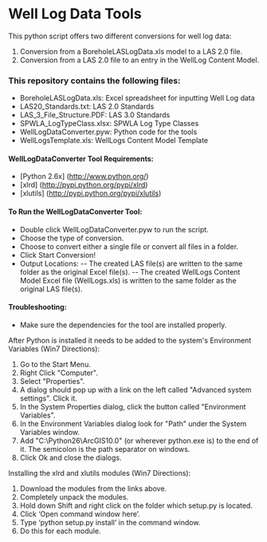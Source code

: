 # Well Log Data Tools

This python script offers two different conversions for well log data:
1) Conversion from a BoreholeLASLogData.xls model to a LAS 2.0 file. 
2) Conversion from a LAS 2.0 file to an entry in the WellLog Content Model.

### This repository contains the following files:
- BoreholeLASLogData.xls: Excel spreadsheet for inputting Well Log data
- LAS20_Standards.txt: LAS 2.0 Standards
- LAS_3_File_Structure.PDF: LAS 3.0 Standards
- SPWLA_LogTypeClass.xlsx: SPWLA Log Type Classes
- WellLogDataConverter.pyw: Python code for the tools
- WellLogsTemplate.xls: WellLogs Content Model Template

#### WellLogDataConverter Tool Requirements:
- [Python 2.6x] (http://www.python.org/)
- [xlrd] (http://pypi.python.org/pypi/xlrd)
- [xlutils] (http://pypi.python.org/pypi/xlutils)

#### To Run the WellLogDataConverter Tool:
- Double click WellLogDataConverter.pyw to run the script.
- Choose the type of conversion.
- Choose to convert either a single file or convert all files in a folder.
- Click Start Conversion!
- Output Locations:
-- The created LAS file(s) are written to the same folder as the original Excel file(s).
-- The created WellLogs Content Model Excel file (WellLogs.xls) is written to the same folder as the original LAS file(s).

#### Troubleshooting:
- Make sure the dependencies for the tool are installed properly.

After Python is installed it needs to be added to the system's Environment Variables (Win7 Directions):

1. Go to the Start Menu.
2. Right Click "Computer".
3. Select "Properties".
4. A dialog should pop up with a link on the left called "Advanced system settings". Click it.
5. In the System Properties dialog, click the button called "Environment Variables".
6. In the Environment Variables dialog look for "Path" under the System Variables window.
7. Add "C:\Python26\ArcGIS10.0\" (or wherever python.exe is) to the end of it. The semicolon is the path separator on windows.
8. Click Ok and close the dialogs.

Installing the xlrd and xlutils modules (Win7 Directions):

1. Download the modules from the links above.
2. Completely unpack the modules.
3. Hold down Shift and right click on the folder which setup.py is located.
4. Click ‘Open command window here’.
5. Type ‘python setup.py install’ in the command window.
6. Do this for each module.
